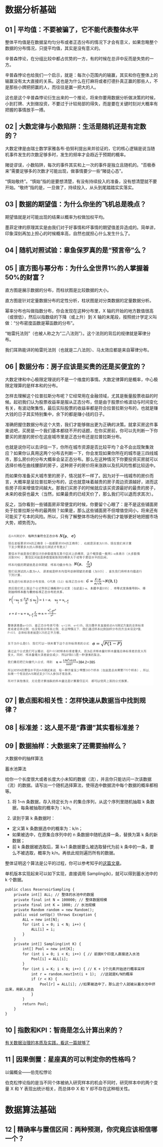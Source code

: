 # 数据分析基础

## 01 | 平均值：不要被骗了，它不能代表整体水平

整体平均值是在数据呈均匀分布或者正态分布的情况下才会有意义，如果忽略整个数据的分布情况，只提平均值，其实是没有意义的。

辛普森悖论，在分组比较中都占优势的一方，有的时候在总评中反而是失势的一方。

辛普森悖论也给我们一个启示，就是：每次小范围内的输赢，其实和你在整体上的输赢没有太大直接的关系。这也是为什么在打麻将或者打德扑真正赢的那些人，不是那些小牌把把赢的人，而往往是赢一把大的人。

这也是这个辛普森悖论衍生出来的一个推论，将来你要用数据分析做决策的时候，小到打牌、大到做投资，不要过于计较局部的得失，而是要在关键时刻对大概率有把握的事情放手一搏。

## 02 | 大数定律与小数陷阱：生活是随机还是有定数的？

大数定律是由瑞士数学家雅各布·伯努利提出来并验证的，它的核心逻辑是说当随机事件发生的次数足够多时，发生的频率才会趋近于预期的概率。

赌徒谬误，小数陷阱，每次的事件其实和上一次的事件是独立且随机的。“否极泰来”需要足够多的次数才可能出现，做事情要少一些“赌徒心态”。

“慎始敬终”。“慎始”指的是要想清楚，有没有持续投入的准备，没有想清楚就不要开始。“敬终”指的是，一旦做了，持续投入，从头到尾踏踏实实落实。

## 03 | 数据的期望值：为什么你坐的飞机总是晚点？

期望值就是对可能出现的结果以概率为权做加权平均。

墨菲定律的原理其实是由我们对于好事情和坏事情的期望值差异造成的。简单讲，印象深刻再加上担心的时候概率高，自然也就担心什么发生什么了。

## 04 | 随机对照试验：章鱼保罗真的是“预言帝”么？

## 05 | 直方图与幂分布：为什么全世界1%的人掌握着50%的财富？

直方图是展示数据的分布，而柱状图是比较数据的大小。

直方图是针对定量数据分布的定性分析，柱状图是对分类数据的定量数据分析。

幂率分布也叫做指数分布，你会发现在这种分布里，X 轴的开始的地方数值很高（或很低），然后以指数级的下降（或上升）到 X 轴的末尾段，按照统计学定义叫做：“分布密度函数是幂函数的分布”。

“帕雷托法则”（也被人称之为“二八法则”）。这个法则的背后的规律就是幂律分布。

我们耳熟能详的帕雷托法则（也就是二八法则）、马太效应都是来自幂律分布。

## 06 | 数据分布：房子应该是买贵的还是买便宜的？

大数定律和中心极限定理说的不是一个维度的事情。大数定律算的是概率，中心极限定理算的是样本和的分布。

怎样去理解这个拉普拉斯分布呢？它经常用在金融领域，尤其是衡量股票收益的时候。起初我们认为股票收益率是服从正态分布，但是由于股票价格波动与时间变化有关，有波动聚集性，最后实际股票的收益率都是符合拉普拉斯分布的，也就是赚大钱的日子其实特别集中，余下的都是赚小钱的日子。

准确把握住数据分布这个大势，我们才能够做出更为正确的决策。就拿买房这件事来说吧，买房是一个我们基本都绕不开的话题，在你买房前，你可以先判断一下你要买的房屋的房价在这座城市里是正态分布还是拉普拉斯分布。

也就是说你可以去评估一下，你所在城市资源是否比较平均？会不会出现聚集效应？如果你认真用这两个分布去判断一下，你会发现如果你所在的城市是三四线城市，那么房价的分布大概率会呈正态分布。那么在这种情况下你要投资买房就可以选择价格在曲线腰部的房子，这种房子的房价将来涨跌以及抗风险性都比较适中。

而如果你准备买大城市里的房子，情况就不一样了。因为对于一线城市的房价而言，大概率是呈拉普拉斯分布的，这也就意味着越贵的房子周边资源越好，进而这些房子将来增值空间越大。那我们买房子的时候就应该买资源最好的最贵的房子，未来的收获也最大（当然，如果最贵的已经天价了，那么我们可以退而求其次）。

反之，当你看到一些铺面房非常便宜的时候，你要留个心眼了：是不是这些铺面房处于拉普拉斯分布的最两侧？如果是，那么这些铺面房不但增值空间小，将来还有可能买了亏本的风险。所以，只有了解整体市场的分布我们才能够更好地把握市场大势，顺势而为。

<img src="assets/06 | 数据分布：房子应该是买贵的还是买便宜的？ AB测试.webp" alt="06 | 数据分布：房子应该是买贵的还是买便宜的？ AB测试" style="zoom:50%;" />

## 07 | 散点图和相关性：怎样快速从数据当中找到规律？

## 08 | 标准差：这人是不是“靠谱”其实看标准差？

## 09 | 数据抽样：大数据来了还需要抽样么？

大数据中的抽样算法

蓄水池算法

给你一个长度很大或者长度大小未知的数据（流），并且你只能访问一次该数据（流）的数据。请写出一个随机选择算法，使得选中数据流中每个数据的概率都相等。

1. 将 1~n 条数据，存入待定长为 n 的集合序列，从这个序列里随机抽取 k 条数据，每条被抽取的概率为：k/n。

2. 
   读到于第 k 条数据时：


- 定义第 k 条数据选中的概率为：k/n；
- 如果被选中，在原集合序列中的 n 条数据中随机选择一条，替换为第 k 条的新数据；
- 前 k 条数据被选取后，第 k+1 条数据要么被选取替代为前 k 条中的一条，要么不被选取，概率为 k/n。再依此规则遍历所有的数据。

整体证明这个算法是公平的过程，你可以参考知乎的[这篇文章](https://zhuanlan.zhihu.com/p/44154029)。

单机版本实现起来可以如下实现，直接调用 Sampling(k)，就可以得到蓄水池中的 k 个数据。

```
public class ReservoirSampling {
    private int[] ALL; // 整体的水池中的数据
    private final int N = 100000; // 整体数据规模
    private final int K = 1000; // 水池规模
    private Random random = new Random();
    public void setUp() throws Exception {
        ALL = new int[N];
        for (int i = 0; i < N; i++) {
            ALL[i] = i;
        }
    }
    private int[] Sampling(int K) {
        int[] Pool = new int[K];
        for (int i = 0; i < K; i++) { // 前面K个印度人直接进入水池
            Pool[i] = ALL[i];
        }
        for (int i = K; i < N; i++) { // K + 1个元素开始进行概率采样
            int r = random.nextInt(i + 1);  //这就是K/N的概率
            if (r < K) {
                Pool[r] = ALL[i]; //如果被选中了，那么这个人就被从蓄水池中挤出来，用新人进去
            }
        }
        return Pool;
    }
}
```

## 10 | 指数和KPI：智商是怎么计算出来的？

[有关数据治理的本质及实践，看这一篇就够了](https://www.infoq.cn/article/ubch5bdk2twgdo5x*uzn)

## 11 | 因果倒置：星座真的可以判定你的性格吗？

以偏概全——伯克松悖论

伯克松悖论指的是当不同个体被纳入研究样本的机会不同时，研究样本中的两个变量 X 和 Y 表现出统计相关，而总体中 X 和 Y 却不存在这种相关性。

# 数据算法基础

## 12 | 精确率与置信区间：两种预测，你究竟应该相信哪一个？
